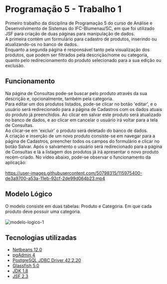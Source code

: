 
# Programação 5 - Trabalho 1
Primeiro trabalho da disciplina de Programação 5 do curso de Análise e Desenvolvimento de Sistemas do IFC-Blumenau/SC, em que foi utilizado JSF para criação de duas páginas para manipulação de dados.<br/>
A primeira contém um formulário para cadastro de produtos, inserindo ou atualizando-os no banco de dados.<br/>
Enquanto a segunda página é responsável tanto pela visualização dos produtos, que podem ser filtrados pela descrição/nome ou categoria, quanto pelo redirecionamento do produto selecionado para a sua edição ou exclusão.<br/>

## Funcionamento
Na página de Consultas pode-se buscar pelo produto através da sua descrição e, opcionalmente, também pela categoria. <br/>
Para editar um dos produtos listados, pode-se clicar no botão 'editar', e o usuário será redirecionado para a página de Cadastros com os dados atuais do produto já preenchidos. Ao clicar em salvar este produto será atualizado no banco de dados, e ao clicar em cancelar o usuário irá voltar para a tela de Consultas.<br/>
Ao clicar-se em 'excluir' o produto será deletado do banco de dados. <br/>
A criação e inserção de um novo produto consiste-se em navegar para a página de Cadastros, preencher todos os campos do formulário e clicar no botão Salvar. Após o salvamento o usuário será redirecionado para a página de Consultas e lá a listagem dos produtos já irá apresentar o novo produto recém-criado. 
No vídeo abaixo, pode-se observar o funcionamento da aplicação: <br/><br/>
https://user-images.githubusercontent.com/50798315/115975400-de3a9700-a53a-11eb-92cf-2de99d064b23.mp4

## Modelo Lógico
O modelo consiste em duas tabelas: Produto e Categoria. Em que cada produto deve possuir uma categoria.<br/><br/>
![modelo-logico-1](https://user-images.githubusercontent.com/50798315/115975395-d7ac1f80-a53a-11eb-8165-fa94fcdd4cd0.png)

## Tecnologias utilizadas
- [Netbeans 12.0](https://netbeans.apache.org/download/nb120/nb120.html)
- [pgAdmin 4](https://www.pgadmin.org/download/)
- [PostgreSQL JDBC Driver 42.2.20](https://jdbc.postgresql.org/)
- [Glassfish 5.0](https://javaee.github.io/glassfish/download)
- [JDK 1.8](https://www.oracle.com/br/java/technologies/javase/javase-jdk8-downloads.html)
- [JSF 2.3](http://www.javaserverfaces.org/)

